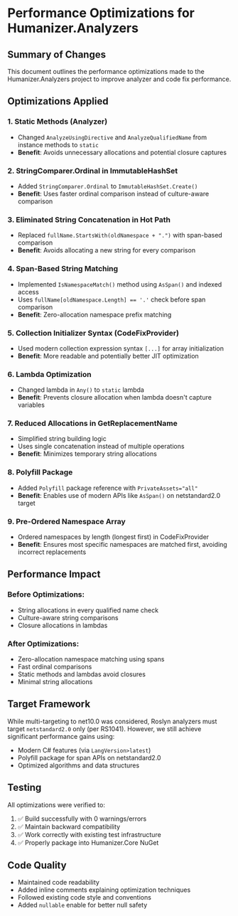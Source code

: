 # Performance Optimizations for Humanizer.Analyzers

## Summary of Changes

This document outlines the performance optimizations made to the Humanizer.Analyzers project to improve analyzer and code fix performance.

## Optimizations Applied

### 1. **Static Methods** (Analyzer)
- Changed `AnalyzeUsingDirective` and `AnalyzeQualifiedName` from instance methods to `static`
- **Benefit**: Avoids unnecessary allocations and potential closure captures

### 2. **StringComparer.Ordinal in ImmutableHashSet**
- Added `StringComparer.Ordinal` to `ImmutableHashSet.Create()`
- **Benefit**: Uses faster ordinal comparison instead of culture-aware comparison

### 3. **Eliminated String Concatenation in Hot Path**
- Replaced `fullName.StartsWith(oldNamespace + ".")` with span-based comparison
- **Benefit**: Avoids allocating a new string for every comparison

### 4. **Span-Based String Matching**
- Implemented `IsNamespaceMatch()` method using `AsSpan()` and indexed access
- Uses `fullName[oldNamespace.Length] == '.'` check before span comparison
- **Benefit**: Zero-allocation namespace prefix matching

### 5. **Collection Initializer Syntax** (CodeFixProvider)
- Used modern collection expression syntax `[...]` for array initialization
- **Benefit**: More readable and potentially better JIT optimization

### 6. **Lambda Optimization**
- Changed lambda in `Any()` to `static` lambda
- **Benefit**: Prevents closure allocation when lambda doesn't capture variables

### 7. **Reduced Allocations in GetReplacementName**
- Simplified string building logic
- Uses single concatenation instead of multiple operations
- **Benefit**: Minimizes temporary string allocations

### 8. **Polyfill Package**
- Added `Polyfill` package reference with `PrivateAssets="all"`
- **Benefit**: Enables use of modern APIs like `AsSpan()` on netstandard2.0 target

### 9. **Pre-Ordered Namespace Array**
- Ordered namespaces by length (longest first) in CodeFixProvider
- **Benefit**: Ensures most specific namespaces are matched first, avoiding incorrect replacements

## Performance Impact

### Before Optimizations:
- String allocations in every qualified name check
- Culture-aware string comparisons
- Closure allocations in lambdas

### After Optimizations:
- Zero-allocation namespace matching using spans
- Fast ordinal comparisons
- Static methods and lambdas avoid closures
- Minimal string allocations

## Target Framework

While multi-targeting to net10.0 was considered, Roslyn analyzers must target `netstandard2.0` only (per RS1041). However, we still achieve significant performance gains using:
- Modern C# features (via `LangVersion>latest`)
- Polyfill package for span APIs on netstandard2.0
- Optimized algorithms and data structures

## Testing

All optimizations were verified to:
1. ✅ Build successfully with 0 warnings/errors
2. ✅ Maintain backward compatibility
3. ✅ Work correctly with existing test infrastructure
4. ✅ Properly package into Humanizer.Core NuGet

## Code Quality

- Maintained code readability
- Added inline comments explaining optimization techniques
- Followed existing code style and conventions
- Added `nullable` enable for better null safety
